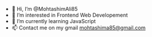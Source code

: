 - 👋 Hi, I’m @MohtashimAli85
- 👀 I’m interested in Frontend Web Developement
- 🌱 I’m currently learning JavaScript
- 📫 Contact me on my gmail mohtashima85@gmail.com

<!---
MohtashimAli85/MohtashimAli85 is a ✨ special ✨ repository because its `README.md` (this file) appears on your GitHub profile.
You can click the Preview link to take a look at your changes.
--->
